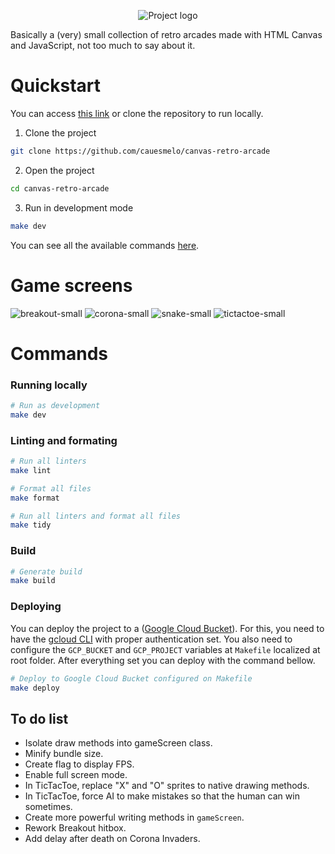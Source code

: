 
<p align="center">
  <img src="https://user-images.githubusercontent.com/19245891/229381485-9b52051f-3cba-4d4b-a34f-96d5e97a99a7.png" alt="Project logo"/>
</p>

Basically a (very) small collection of retro arcades made with HTML Canvas and JavaScript, not too much to say about it.

# Quickstart

You can access [this link](https://storage.googleapis.com/canvas-retro-games/index.html) or clone the repository to run locally.

1. Clone the project

```bash
git clone https://github.com/cauesmelo/canvas-retro-arcade
```

2. Open the project

```bash
cd canvas-retro-arcade
```

3. Run in development mode

```bash
make dev
```

You can see all the available commands [here](#commands).

# Game screens
![breakout-small](https://user-images.githubusercontent.com/19245891/229381547-38f69c6d-9358-4297-ac0d-475f2697c7bc.png)
![corona-small](https://user-images.githubusercontent.com/19245891/229381550-dc4b28b0-0a47-473c-b2be-760567f255a1.png)
![snake-small](https://user-images.githubusercontent.com/19245891/229381551-51dc6c51-2ae4-4c79-a394-04edba430213.png)
![tictactoe-small](https://user-images.githubusercontent.com/19245891/229381552-fd6920a6-c034-4264-afe4-1c38271ca4d1.png)


# Commands

### Running locally

```bash
# Run as development
make dev
```

### Linting and formating

```bash
# Run all linters
make lint

# Format all files
make format

# Run all linters and format all files
make tidy
```

### Build

```bash
# Generate build
make build
```

### Deploying

You can deploy the project to a ([Google Cloud Bucket](https://cloud.google.com/storage/docs/creating-buckets)). For this, you need to have the [gcloud CLI](https://cloud.google.com/sdk/docs/install) with proper authentication set. You also need to configure the `GCP_BUCKET` and `GCP_PROJECT` variables at `Makefile` localized at root folder. After everything set you can deploy with the command bellow.

```bash
# Deploy to Google Cloud Bucket configured on Makefile
make deploy
```

## To do list

- Isolate draw methods into gameScreen class.
- Minify bundle size.
- Create flag to display FPS.
- Enable full screen mode.
- In TicTacToe, replace "X" and "O" sprites to native drawing methods.
- In TicTacToe, force AI to make mistakes so that the human can win sometimes.
- Create more powerful writing methods in `gameScreen`.
- Rework Breakout hitbox.
- Add delay after death on Corona Invaders.
